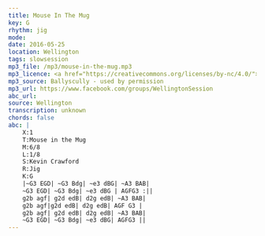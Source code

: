 ```yaml
---
title: Mouse In The Mug
key: G
rhythm: jig
mode: 
date: 2016-05-25
location: Wellington
tags: slowsession
mp3_file: /mp3/mouse-in-the-mug.mp3
mp3_licence: <a href="https://creativecommons.org/licenses/by-nc/4.0/">CC-BY-NC-4.0</a>
mp3_source: Ballyscully - used by permission
mp3_url: https://www.facebook.com/groups/WellingtonSession
abc_url: 
source: Wellington
transcription: unknown
chords: false
abc: |
    X:1
    T:Mouse in the Mug
    M:6/8
    L:1/8
    S:Kevin Crawford
    R:Jig
    K:G
    |~G3 EGD| ~G3 Bdg| ~e3 dBG| ~A3 BAB| 
    ~G3 EGD| ~G3 Bdg| ~e3 dBG | AGFG3 :||
    g2b agf| g2d edB| d2g edB| ~A3 BAB| 
    g2b agf|g2d edB| d2g edB| AGF G3 |
    g2b agf| g2d edB| d2g edB| ~A3 BAB| 
    ~G3 EGD| ~G3 Bdg| ~e3 dBG| AGFG3 ||
---
```


